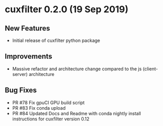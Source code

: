 # cuxfilter 0.2.0 (19 Sep 2019)

## New Features

- Initial release of cuxfilter python package

## Improvements

- Massive refactor and architecture change compared to the js (client-server) architecture

## Bug Fixes

- PR #78 Fix gpuCI GPU build script
- PR #83 Fix conda upload
- PR #84 Updated Docs and Readme with conda nightly install instructions for cuxfilter version 0.12